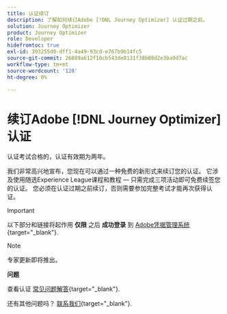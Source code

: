 ```yaml
---
title: 认证续订
description: 了解如何续订Adobe [!DNL Journey Optimizer] 认证过期之前。
solution: Journey Optimizer
product: Journey Optimizer
role: Developer
hidefromtoc: true
exl-id: 393255d0-dff1-4a49-93cd-e767b9b14fc5
source-git-commit: 26089a612f10cb543de8131f38b08d2e3ba9d7ac
workflow-type: tm+mt
source-wordcount: '128'
ht-degree: 0%

---
```


# 续订Adobe [!DNL Journey Optimizer] 认证

认证考试合格的，认证有效期为两年。

我们非常高兴地宣布，您现在可以通过一种免费的新形式来续订您的认证。 它涉及使用随选Experience League课程和教程 — 只需完成三项活动即可免费续签您的认证。 您必须在认证过期之前续订，否则需要参加完整考试才能再次获得认证。

>[!IMPORTANT]
>
>以下部分和链接将起作用 **仅限** 之后 **成功登录** 到 [Adobe凭据管理系统](http://www.certmetrics.com/adobe){target="_blank"}.

>[!NOTE]
>专家更新即将推出。

**问题**

查看认证 [常见问题解答](https://experienceleague.adobe.com/docs/certification/certification/faq.html?lang=en){target="_blank"}.

还有其他问题吗？ [联系我们](mailto:certif@adobe.com){target="_blank"}.
